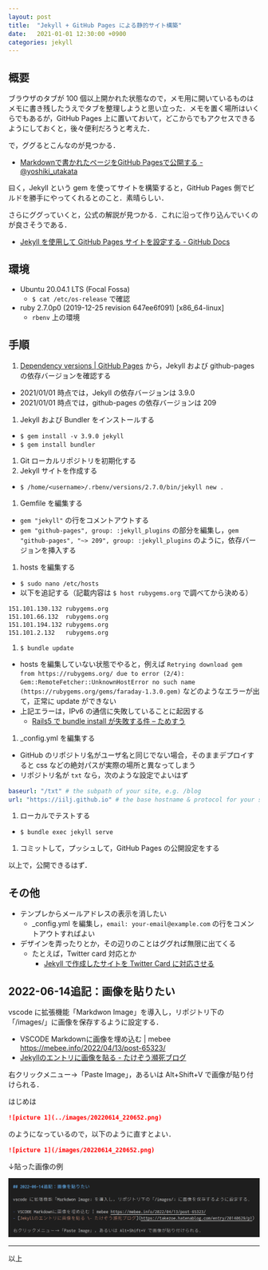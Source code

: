```yaml
---
layout: post
title:  "Jekyll + GitHub Pages による静的サイト構築"
date:   2021-01-01 12:30:00 +0900
categories: jekyll
---
```

## 概要

ブラウザのタブが 100 個以上開かれた状態なので，メモ用に開いているものはメモに書き残したうえでタブを整理しようと思い立った．メモを置く場所はいくらでもあるが，GitHub Pages 上に置いておいて，どこからでもアクセスできるようにしておくと，後々便利だろうと考えた．

で，ググるとこんなのが見つかる．

- [Markdownで書かれたページをGitHub Pagesで公開する \- @yoshiki\_utakata](http://yoshikyoto.github.io/text/git/gh_pages_md.html)

曰く，Jekyll という gem を使ってサイトを構築すると，GitHub Pages 側でビルドを勝手にやってくれるとのこと．素晴らしい．

さらにググっていくと，公式の解説が見つかる．これに沿って作り込んでいくのが良さそうである．

- [Jekyll を使用して GitHub Pages サイトを設定する \- GitHub Docs](https://docs.github.com/ja/free-pro-team@latest/github/working-with-github-pages/setting-up-a-github-pages-site-with-jekyll)


## 環境

- Ubuntu 20.04.1 LTS (Focal Fossa)
  - `$ cat /etc/os-release` で確認
- ruby 2.7.0p0 (2019-12-25 revision 647ee6f091) [x86_64-linux]
  - `rbenv` 上の環境


## 手順

1. [Dependency versions \| GitHub Pages](https://pages.github.com/versions/) から，Jekyll および github-pages の依存バージョンを確認する
  - 2021/01/01 時点では，Jekyll の依存バージョンは 3.9.0
  - 2021/01/01 時点では，github-pages の依存バージョンは 209
1. Jekyll および Bundler をインストールする
  - `$ gem install -v 3.9.0 jekyll`
  - `$ gem install bundler`
1. Git ローカルリポジトリを初期化する
1. Jekyll サイトを作成する
  - `$ /home/<username>/.rbenv/versions/2.7.0/bin/jekyll new .`
1. Gemfile を編集する
  - `gem "jekyll"` の行をコメントアウトする
  - `gem "github-pages", group: :jekyll_plugins` の部分を編集し，`gem "github-pages", "~> 209", group: :jekyll_plugins` のように，依存バージョンを挿入する
1. hosts を編集する
  - `$ sudo nano /etc/hosts`
  - 以下を追記する（記載内容は `$ host rubygems.org` で調べてから決める）
```
151.101.130.132 rubygems.org
151.101.66.132  rubygems.org
151.101.194.132 rubygems.org
151.101.2.132   rubygems.org
```
1. `$ bundle update`
  - hosts を編集していない状態でやると，例えば `Retrying download gem from https://rubygems.org/ due to error (2/4): Gem::RemoteFetcher::UnknownHostError no such name (https://rubygems.org/gems/faraday-1.3.0.gem)` などのようなエラーが出て，正常に update ができない
  - 上記エラーは，IPv6 の通信に失敗していることに起因する
    - [Rails5 で bundle install が失敗する件 – ためすう](https://blog.tamesuu.com/2019/06/15/287/)
1. _config.yml を編集する
  - GitHub のリポジトリ名がユーザ名と同じでない場合，そのままデプロイすると css などの絶対パスが実際の場所と異なってしまう
  - リポジトリ名が `txt` なら，次のような設定でよいはず
```yml
baseurl: "/txt" # the subpath of your site, e.g. /blog
url: "https://iilj.github.io" # the base hostname & protocol for your site, e.g. http://example.com
```
1. ローカルでテストする
  - `$ bundle exec jekyll serve`
1. コミットして，プッシュして，GitHub Pages の公開設定をする

以上で，公開できるはず．

## その他

- テンプレからメールアドレスの表示を消したい
  - _config.yml を編集し，`email: your-email@example.com` の行をコメントアウトすればよい
- デザインを弄ったりとか，その辺りのことはググれば無限に出てくる
  - たとえば，Twitter card 対応とか
    - [Jekyll で作成したサイトを Twitter Card に対応させる](https://blog.kakeragames.com/2015/12/15/twitter-card-with-jekyll.html)


## 2022-06-14追記：画像を貼りたい

vscode に拡張機能「Markdwon Image」を導入し，リポジトリ下の「/images/」に画像を保存するように設定する．

- VSCODE Markdownに画像を埋め込む | mebee https://mebee.info/2022/04/13/post-65323/
- [Jekyllのエントリに画像を貼る \- たけぞう瀕死ブログ](https://takezoe.hatenablog.com/entry/20140629/p1)

右クリックメニュー→「Paste Image」，あるいは Alt+Shift+V で画像が貼り付けられる．

はじめは

```md
![picture 1](../images/20220614_220652.png)  
```

のようになっているので，以下のように直すとよい．

```md
![picture 1](/images/20220614_220652.png)  
```

↓貼った画像の例

![picture 1](/images/20220614_220652.png)  



-----

以上
